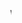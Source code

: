 <html>
<head>
<title>program</title>
</head>
<body bgcolor=''blue''>
<font color=''red''>
<marquee>welcome to github</marquee>
</font>
</body>
</html>


